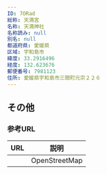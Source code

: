 ```yaml
---
ID: 7ORad
総称: 天満宮
名称: 天満神社
名称読み: null
別名: null
都道府県: 愛媛県
区域: 宇和島市
緯度: 33.2916496
経度: 132.623676
郵便番号: 7981123
住所: 愛媛県宇和島市三間町元宗２２６
---
```


## その他

### 参考URL

| URL | 説明          |
| --- | ------------- |
|     | OpenStreetMap |
